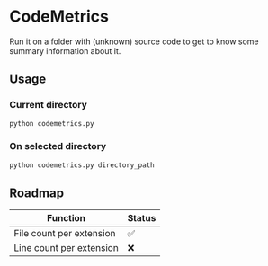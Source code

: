 # CodeMetrics
Run it on a folder with (unknown) source code to get to know some summary information about it.

## Usage

### Current directory
```bash
python codemetrics.py
```

### On selected directory
```bash
python codemetrics.py directory_path
```

## Roadmap

Function | Status
---|---
File count per extension | :white_check_mark:
Line count per extension |:x:
